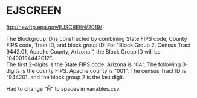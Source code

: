 # EJSCREEN

ftp://newftp.epa.gov/EJSCREEN/2019/


The Blockgroup ID is constructed by combining State FIPS code, County FIPS code,  Tract ID, and block group ID.
For "Block Group 2, Census Tract 9442.01, Apache County, Arizona.”, the Block Group ID will be “0400194442012”.  
The first 2-digits is the State FIPS code. Arizona is “04”. 
The following 3-digits is the county FIPS. 
Apache county is “001”. The census Tract ID is “944201, and the block group 2 is the last digit.


Had to change "Ñ" to spaces in variables.csv.
